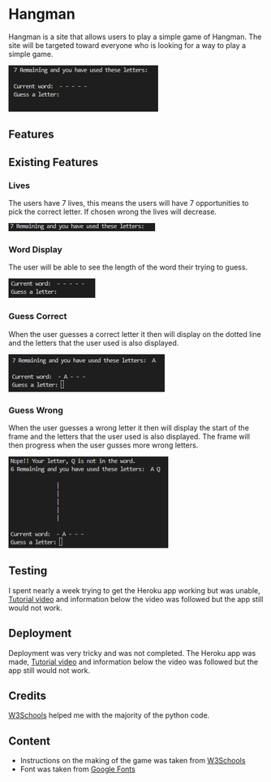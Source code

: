 # Hangman

Hangman is a site that allows users to play a simple game of Hangman. The site will be targeted toward everyone who is looking for a way to play a simple game.

![Strat](README-IMAGES/Start.PNG)

## Features 


## Existing Features

### Lives

The users have 7 lives, this means the users will have 7 opportunities to pick the correct letter. If chosen wrong the lives will decrease.

![Lives](README-IMAGES/Lives.PNG)

### Word Display

The user will be able to see the length of the word their trying to guess.

![Word](README-IMAGES/Word.PNG)

### Guess Correct 

When the user guesses a correct letter it then will display on the dotted line and the letters that the user used is also displayed.

![Correct](README-IMAGES/CorrectGuess.PNG)

### Guess Wrong

When the user guesses a wrong letter it then will display the start of the frame and the letters that the user used is also displayed. The frame will then progress when the user gusses more wrong letters.

![Wrong](README-IMAGES/WrongGuess.PNG)

## Testing

I spent nearly a week trying to get the Heroku app working but was unable, [Tutorial video](https://learn.codeinstitute.net/courses/course-v1:CodeInstitute+LS101+2021_T1/courseware/293ee9d8ff3542d3b877137ed81b9a5b/e3b664e16366444c8d722c5d8340b340/) and information below the video was followed but the app still would not work.

## Deployment

Deployment was very tricky and was not completed. The Heroku app was made, [Tutorial video](https://learn.codeinstitute.net/courses/course-v1:CodeInstitute+LS101+2021_T1/courseware/293ee9d8ff3542d3b877137ed81b9a5b/e3b664e16366444c8d722c5d8340b340/) and information below the video was followed but the app still would not work.


## Credits 

[W3Schools](https://www.w3schools.com/python/default.asp) helped me with the majority of the python code.

## Content
* Instructions on the making of the game was taken from [W3Schools](https://www.w3schools.com/python/default.asp)
* Font was taken from [Google Fonts](https://fonts.google.com/)
